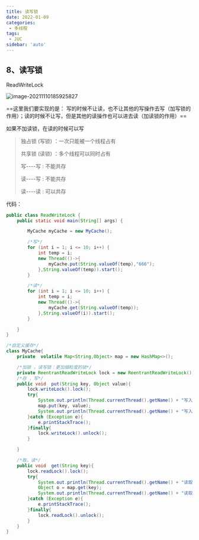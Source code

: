 ```yaml
---
title: 读写锁
date: 2022-01-09
categories:
 - 多线程
tags:
 - JUC
sidebar: 'auto'
---
```

## 8、读写锁

ReadWriteLock 

![image-20211110185925827](https://gitee.com/yishenlaoban/git-typore/raw/master/images/image-20211110185925827.png) 

==这里我们要实现的是： 写的时候不让读，也不让其他的写操作去写（加写锁的作用）；读的时候不让写，但是其他的读操作也可以进去读（加读锁的作用）==

如果不加读锁，在读的时候可以写

> 独占锁 (写锁)  ：一次只能被一个线程占有
>
> 共享锁 (读锁)  ：多个线程可以同时占有
>
> 写----写  : 不能共存
>
> 读----写  : 不能共存
>
> 读----读 :  可以共存

代码：

```java
public class ReadWriteLock {
    public static void main(String[] args) {

        MyCache myCache = new MyCache();

        /*写*/
        for (int i = 1; i <= 10; i++) {
            int temp = i;
            new Thread(()->{
                myCache.put(String.valueOf(temp),"666");
            },String.valueOf(temp)).start();
        }

        /*读*/
        for (int i = 1; i <= 10; i++) {
            int temp = i;
            new Thread(()->{
                myCache.get(String.valueOf(temp));
            },String.valueOf(i)).start();
        }

    }
}

/*自定义缓存*/
class MyCache{
    private  volatile Map<String,Object> map = new HashMap<>();

    /*加锁 ，读写锁：更加细粒度的锁*/
    private ReentrantReadWriteLock lock = new ReentrantReadWriteLock();
    /*存 ，写*/
    public void  put(String key, Object value){
        lock.writeLock().lock();
        try{
            System.out.println(Thread.currentThread().getName() + "写入" + key);
            map.put(key, value);
            System.out.println(Thread.currentThread().getName() + "写入OK");
        }catch (Exception e){
            e.printStackTrace();
        }finally{
            lock.writeLock().unlock();
        }

    }

    /*取，读*/
    public void  get(String key){
        lock.readLock().lock();
        try{
            System.out.println(Thread.currentThread().getName() + "读取" + key);
            Object o = map.get(key);
            System.out.println(Thread.currentThread().getName() + "读取OK");
        }catch (Exception e){
            e.printStackTrace();
        }finally{
            lock.readLock().unlock();
        } 
    }
}
```

